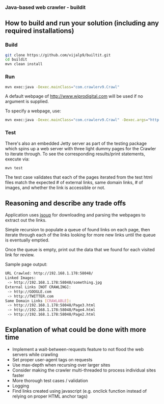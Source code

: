 ### Java-based web crawler - buildit

## How to build and run your solution (including any required installations)

### Build
```bash
git clone https://github.com/vijalp9/builtit.git
cd buildit
mvn clean install
```

### Run
```bash
mvn exec:java -Dexec.mainClass="com.crawlerv9.Crawl"
```
A default webpage of http://www.wiprodigital.com will be used if no argument is supplied.  

To specify a webpage, use:
```bash
mvn exec:java -Dexec.mainClass="com.crawlerv9.Crawl" -Dexec.args="http://algov9.com"
```

### Test
There's also an embedded Jetty server as part of the testing package which spins up a web server with three light dummy pages for the Crawler to iterate through.
To see the corresponding results/print statements, execute via:
```bash
mvn test
```
The test case validates that each of the pages iterated from the test html files match the expected # of external links, same domain links, # of images, and whether the link is accessible or not.

## Reasoning and describe any trade offs
Application uses [jsoup](https://jsoup.org/) for downloading and parsing the webpages to extract out the links.

Simple recursion to populate a queue of found links on each page, then iterate through each of the links looking for more new links until the queue is eventually emptied.

Once the queue is empty, print out the data that we found for each visited link for review.

Sample page output:
```bash
URL Crawled: http://192.168.1.178:58048/
Linked Images: 
 -> http://192.168.1.178:58048/something.jpg
External Links [NOT CRAWLING]: 
 -> http://GOOGLE.com
 -> http://TWITTER.com
Same Domain Links [CRAWLABLE]: 
 -> http://192.168.1.178:58048/Page3.html
 -> http://192.168.1.178:58048/Page4.html
 -> http://192.168.1.178:58048/Page2.html
```

## Explanation of what could be done with more time

- Implement a wait-between-requests feature to not flood the web servers while crawling
- Set proper user-agent tags on requests
- Use max-depth when recursing over larger sites
- Consider making the crawler multi-threaded to process individual sites faster
- More thorough test cases / validation
- Logging
- Find links created using javascript (e.g. onclick function instead of relying on proper HTML anchor tags)
